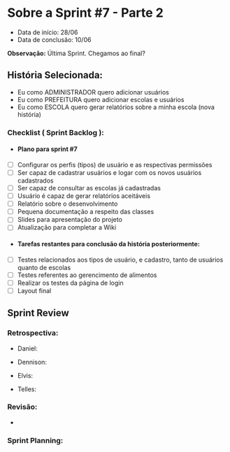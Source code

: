 # Sobre a Sprint #7 - Parte 2

* Data de início: 28/06
* Data de conclusão: 10/06

**Observação:** Última Sprint. Chegamos ao final?

## História Selecionada:

* Eu como ADMINISTRADOR quero adicionar usuários 
* Eu como PREFEITURA quero adicionar escolas e usuários
* Eu como ESCOLA quero gerar relatórios sobre a minha escola (nova história)

### Checklist ( Sprint Backlog ):

* ####  Plano para sprint #7

- [ ] Configurar os perfis (tipos) de usuário e as respectivas permissões
- [ ] Ser capaz de cadastrar usuários e logar com os novos usuários cadastrados
- [ ] Ser capaz de consultar as escolas já cadastradas
- [ ] Usuário é capaz de gerar relatórios aceitáveis
- [ ] Relatório sobre o desenvolvimento
- [ ] Pequena documentação a respeito das classes 
- [ ] Slides para apresentação do projeto
- [ ] Atualização para completar a Wiki

* #### Tarefas restantes para conclusão da história posteriormente:

- [ ] Testes relacionados aos tipos de usuário, e cadastro, tanto de usuários quanto de escolas
- [ ] Testes referentes ao gerencimento de alimentos
- [ ] Realizar os testes da página de login
- [ ] Layout final

## Sprint Review

### Retrospectiva:

* Daniel: 

* Dennison:

* Elvis: 

* Telles:


### Revisão:

- 

### Sprint Planning:


